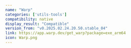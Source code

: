 ```yaml
---
name: "Warp"
categories: ['utils-tools']
compatibility: native
display_result: "Compatible"
version_from: "v0.2025.02.24.20.50.stable_04"
link: https://app.warp.dev/get_warp?package=exe_arm64
icon: Warp.png
---
```

